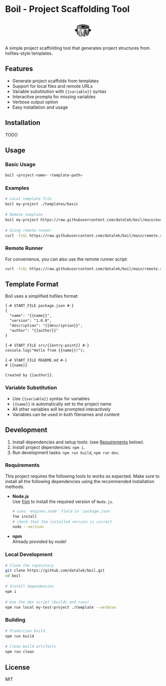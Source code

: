 # Boil - Project Scaffolding Tool

<p align="center">
    <img src="/docs/boil-logo.gif">
</p>

A simple project scaffolding tool that generates project structures from hsfiles-style templates.

## Features

- Generate project scaffolds from templates
- Support for local files and remote URLs
- Variable substitution with `{{variable}}` syntax
- Interactive prompts for missing variables
- Verbose output option
- Easy installation and usage

## Installation

TODO

## Usage

### Basic Usage

```bash
boil <project-name> <template-path>
```

### Examples

```bash
# Local template file
boil my-project ./templates/basic

# Remote template
boil my-project https://raw.githubusercontent.com/datalek/boil/main/examples/minimal-js

# Using remote runner
curl -fsSL https://raw.githubusercontent.com/datalek/boil/main/remote.sh | bash -s -- my-project https://raw.githubusercontent.com/datalek/boil/main/examples/minimal-js 
```

### Remote Runner

For convenience, you can also use the remote runner script:

``` bash
curl -fsSL https://raw.githubusercontent.com/datalek/boil/main/remote.sh | bash  -s -- <project-name> <template-path> 
```

## Template Format

Boil uses a simplified hsfiles format:

```
{-# START_FILE package.json #-}
{
  "name": "{{name}}",
  "version": "1.0.0",
  "description": "{{description}}",
  "author": "{{author}}"
}

{-# START_FILE src/{{entry-point}} #-}
console.log("Hello from {{name}}!");

{-# START_FILE README.md #-}
# {{name}}

Created by {{author}}.
```

### Variable Substitution

- Use `{{variable}}` syntax for variables
- `{{name}}` is automatically set to the project name
- All other variables will be prompted interactively
- Variables can be used in both filenames and content

## Development

1. Install dependencies and setup tools: (see [Requirements](#requirements) below).
2. Install project dependencies: `npm i`.
3. Run development tasks: `npm run build`, `npm run dev`.

### Requirements

This project requires the following tools to works as expected. Make sure to install all the following dependencies using the recommended installation methods.

- **Node.js**</br>
  Use [fnm](https://github.com/Schniz/fnm#installation) to install the required version of `Node.js`.

  ```sh
  # uses `engines.node` field in `package.json`
  fnm install
  # check that the installed version is correct
  node --version
  ```

- **npm**</br>
  Already provided by node!

### Local Development

```bash
# Clone the repository
git clone https://github.com/datalek/boil.git
cd boil

# Install dependencies
npm i

# Use the dev script (builds and runs)
npm run local my-test-project ./template --verbose
```

### Building

```bash
# Production build
npm run build

# Clean build artifacts
npm run clean
```

## License

MIT
